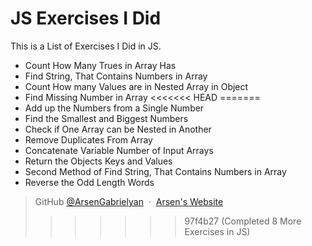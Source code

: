 # JS Exercises I Did

This is a List of Exercises I Did in JS.

- Count How Many Trues in Array Has
- Find String, That Contains Numbers in Array
- Count How many Values are in Nested Array in Object
- Find Missing Number in Array
<<<<<<< HEAD
=======
- Add up the Numbers from a Single Number
- Find the Smallest and Biggest Numbers
- Check if One Array can be Nested in Another
- Remove Duplicates From Array
- Concatenate Variable Number of Input Arrays
- Return the Objects Keys and Values
- Second Method of Find String, That Contains Numbers in Array
- Reverse the Odd Length Words

> GitHub [@ArsenGabrielyan](https://github.com/ArsenGabrielyan) &nbsp;&middot;&nbsp;
> [Arsen's Website](https://arsen-g.web.app)
>>>>>>> 97f4b27 (Completed 8 More Exercises in JS)
